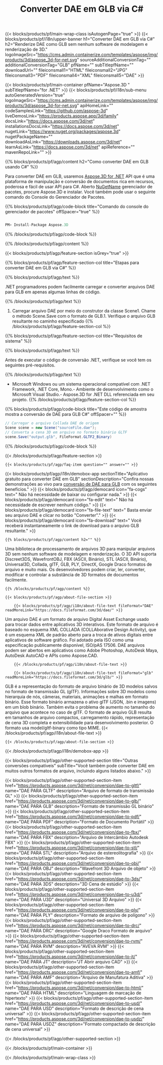 ﻿---
title: Converter DAE em GLB via C# 
weight: 530
url: /pt/net/conversion/dae-to-glb/ 
description: Código de amostra para conversão de DAE para GLB C#. Use API código de exemplo para arquivos DAE em lote para conversão GLB em VB.NET, Asp.NET ou qualquer aplicativo baseado em .NET.
---
{{< blocks/products/pf/main-wrap-class isAutogenPage="true" >}}
{{< blocks/products/pf/i18n/upper-banner h1="Converter DAE em GLB via C#" h2="Renderize DAE como GLB sem nenhum software de modelagem e renderização de 3D." logoImageSrc="https://cms.admin.containerize.com/templates/aspose/img/products/3d/aspose_3d-for-net.svg" sourceAdditionalConversionTag="" additionalConversionTag="GLB" pfName="" subTitlepfName="" downloadUrl="" fileiconsmall1="HTML" fileiconsmall2="JPG" fileiconsmall3="PDF" fileiconsmall4="XML" fileiconsmall5="DAE" >}}

{{< blocks/products/pf/main-container pfName="Aspose.3D " subTitlepfName="for .NET" >}}
{{< blocks/products/pf/i18n/sub-menu autoGeneratedVersion="true" logoImageSrc="https://cms.admin.containerize.com/templates/aspose/img/products/3d/aspose_3d-for-net.svg" apiHomeLink="" codeSamplesLink="https://github.com/aspose-3d" liveDemosLink="https://products.aspose.app/3d/family" docsLink="https://docs.aspose.com/3d/net" installationsDocsLink="https://docs.aspose.com/3d/net" nugetLink="https://www.nuget.org/packages/aspose.3d" nugetPackageName="" downloadAsLink="https://downloads.aspose.com/3d/net" learnAsLink="https://docs.aspose.com/3d/net" apiReference="" mavenRepoLink="" >}}

{{% blocks/products/pf/agp/content h2="Como converter DAE em GLB usando C#" %}}

 Para converter DAE em GLB, usaremos
 [Aspose.3D for .NET](https://products.aspose.com/3d/net) 
 API que é uma plataforma de manipulação e conversão de documentos rica em recursos, poderosa e fácil de usar API para C#. Aberto
 [NuGetName](https://www.nuget.org/packages/aspose.3d) 
 gerenciador de pacotes, procure
 Aspose.3D 
 e instalar. Você também pode usar o seguinte comando do Console do Gerenciador de Pacotes.

{{% blocks/products/pf/agp/code-block title="Comando do console do gerenciador de pacotes" offSpacer="true" %}}

```cs

PM> Install-Package Aspose.3D


```

{{% /blocks/products/pf/agp/code-block %}}

{{% /blocks/products/pf/agp/content %}}

{{< blocks/products/pf/agp/feature-section isGrey="true" >}}

{{% blocks/products/pf/agp/feature-section-col title="Etapas para converter DAE em GLB via C#" %}}

{{% blocks/products/pf/agp/text %}}

 .NET programadores podem facilmente carregar e converter arquivos DAE para GLB em apenas algumas linhas de código.

{{% /blocks/products/pf/agp/text %}}

1. Carregar arquivo DAE por meio do construtor da classe Scene1. Chame o método Scene.Save com o formato de GLB.1. Verifique o arquivo GLB resultante no caminho especificado
{{% /blocks/products/pf/agp/feature-section-col %}}

{{% blocks/products/pf/agp/feature-section-col title="Requisitos de sistema" %}}

{{% blocks/products/pf/agp/text %}}

 Antes de executar o código de conversão .NET, verifique se você tem os seguintes pré-requisitos.

{{% /blocks/products/pf/agp/text %}}

- Microsoft Windows ou um sistema operacional compatível com .NET Framework, .NET Core, Mono.- Ambiente de desenvolvimento como o Microsoft Visual Studio.- Aspose.3D for .NET DLL referenciada em seu projeto.
{{% /blocks/products/pf/agp/feature-section-col %}}

{{% blocks/products/pf/agp/code-block title="Este código de amostra mostra a conversão de DAE para GLB C#" offSpacer="" %}}

```cs
// Carregar o arquivo Collada DAE de origem
Scene scene = new Scene("sourceFile.dae");
// Converta a cena 3D em arquivo no formato binário GLTF
scene.Save("output.glb", FileFormat.GLTF2_Binary)

```

{{% /blocks/products/pf/agp/code-block %}}

{{< /blocks/products/pf/agp/feature-section >}}

    {{< blocks/products/pf/agp/faq-item question="" answer="" >}}
 

<!-- aboutfile Starts -->

{{< blocks/products/pf/agp/i18n/demobox-app sectionTitle="Aplicativo gratuito para converter DAE em GLB" sectionDescription="Confira nossas demonstrações ao vivo para [conversão de DAE para GLB](https://products.aspose.app/3d/conversion/dae-to-glb) com os seguintes benefícios." >}}
        {{< blocks/products/pf/agp/democard icon="fa-cogs" text=" Não há necessidade de baixar ou configurar nada." >}}
        {{< blocks/products/pf/agp/democard icon="fa-edit" text=" Não há necessidade de escrever nenhum código." >}}
        {{< blocks/products/pf/agp/democard icon="fa-file-text" text=" Basta enviar seu arquivo DAE e clicar no botão \"Converter\"." >}}
        {{< blocks/products/pf/agp/democard icon="fa-download" text=" Você receberá instantaneamente o link de download para o arquivo GLB resultante." >}}

    {{% blocks/products/pf/agp/content h2="" %}}

 Uma biblioteca de processamento de arquivos 3D para manipular arquivos 3D sem nenhum software de modelagem e renderização. O 3D API suporta Discreet3DS, WavefrontOBJ, FBX (ASCII, Binário), STL (ASCII, Binário), Universal3D, Collada, glTF, GLB, PLY, DirectX, Google Draco formatos de arquivo e muito mais. Os desenvolvedores podem criar, ler, converter, modificar e controlar a substância de 3D formatos de documentos facilmente.



    {{% /blocks/products/pf/agp/content %}}

    {{< blocks/products/pf/agp/about-file-section >}}

        {{< blocks/products/pf/agp/i18n/about-file-text fileFormat="DAE" readMoreLink="https://docs.fileformat.com/3d/dae/" >}}
Um arquivo DAE é um formato de arquivo Digital Asset Exchange usado para trocar dados entre aplicativos 3D interativos. Este formato de arquivo é baseado no esquema XML COLLADA (COLLAborative Design Activity), que é um esquema XML de padrão aberto para a troca de ativos digitais entre aplicativos de software gráfico. Foi adotado pela ISO como uma especificação publicamente disponível, ISO/pAS 17506. DAE arquivos podem ser abertos em aplicativos como Adobe Photoshop, AutoDesk Maya, AutoDesk AutoCAD e APIs como Aspose.CAD.

        {{< /blocks/products/pf/agp/i18n/about-file-text >}}

        {{< blocks/products/pf/agp/i18n/about-file-text fileFormat="glb" readMoreLink="https://docs.fileformat.com/3d/glb/" >}}
GLB é a representação do formato de arquivo binário de 3D modelos salvos no formato de transmissão GL (glTF). Informações sobre 3D modelos como hierarquia de nós, câmeras, materiais, animações e malhas em formato binário. Esse formato binário armazena o ativo glTF (JSON, .bin e imagens) em um blob binário. Também evita o problema de aumento no tamanho do arquivo que acontece no caso de glTF. O formato de arquivo GLB resulta em tamanhos de arquivo compactos, carregamento rápido, representação de cena 3D completa e extensibilidade para desenvolvimento posterior. O formato usa model/gltf-binary como tipo MIME.
        {{< /blocks/products/pf/agp/i18n/about-file-text >}}

    {{< /blocks/products/pf/agp/about-file-section >}}

{{< /blocks/products/pf/agp/i18n/demobox-app >}}

<!-- aboutfile Ends -->

{{< blocks/products/pf/agp/other-supported-section title="Outras conversões compatíveis" subTitle="Você também pode converter DAE em muitos outros formatos de arquivo, incluindo alguns listados abaixo." >}}

{{< blocks/products/pf/agp/other-supported-section-item href="https://products.aspose.com/3d/net/conversion/dae-to-gltf/" name="DAE PARA GLTF" description="Arquivo de formato de transmissão GL" >}}
{{< blocks/products/pf/agp/other-supported-section-item href="https://products.aspose.com/3d/net/conversion/dae-to-glb/" name="DAE PARA GLB" description="Formato de transmissão GL binário" >}}
{{< blocks/products/pf/agp/other-supported-section-item href="https://products.aspose.com/3d/net/conversion/dae-to-pdf/" name="DAE PARA PDF" description="Formato de Documento Portátil" >}}
{{< blocks/products/pf/agp/other-supported-section-item href="https://products.aspose.com/3d/net/conversion/dae-to-fbx/" name="DAE PARA FBX" description="Arquivo de Intercâmbio Autodesk FBX" >}}
{{< blocks/products/pf/agp/other-supported-section-item href="https://products.aspose.com/3d/net/conversion/dae-to-stl/" name="DAE PARA STL" description="Arquivo de estereolitografia" >}}
{{< blocks/products/pf/agp/other-supported-section-item href="https://products.aspose.com/3d/net/conversion/dae-to-obj/" name="DAE PARA OBJ" description="Wavefront 3D Arquivo de objeto" >}}
{{< blocks/products/pf/agp/other-supported-section-item href="https://products.aspose.com/3d/net/conversion/dae-to-3ds/" name="DAE PARA 3DS" description="3D Cena de estúdio" >}}
{{< blocks/products/pf/agp/other-supported-section-item href="https://products.aspose.com/3d/net/conversion/dae-to-u3d/" name="DAE PARA U3D" description="Universal 3D Arquivo" >}}
{{< blocks/products/pf/agp/other-supported-section-item href="https://products.aspose.com/3d/net/conversion/dae-to-ply/" name="DAE PARA PLY" description="Formato de arquivo de polígono" >}}
{{< blocks/products/pf/agp/other-supported-section-item href="https://products.aspose.com/3d/net/conversion/dae-to-drc/" name="DAE PARA DRC" description="Google Draco Formato de arquivo" >}}
{{< blocks/products/pf/agp/other-supported-section-item href="https://products.aspose.com/3d/net/conversion/dae-to-rvm/" name="DAE PARA RVM" description="AVEVA RVM" >}}
{{< blocks/products/pf/agp/other-supported-section-item href="https://products.aspose.com/3d/net/conversion/dae-to-jt/" name="DAE PARA JT" description="JT Abrir arquivo CAD" >}}
{{< blocks/products/pf/agp/other-supported-section-item href="https://products.aspose.com/3d/net/conversion/dae-to-amf/" name="DAE PARA AMF" description="Arquivo de Manufatura Aditiva" >}}
{{< blocks/products/pf/agp/other-supported-section-item href="https://products.aspose.com/3d/net/conversion/dae-to-html/" name="DAE PARA HTML" description="Linguagem de marcação de hipertexto" >}}
{{< blocks/products/pf/agp/other-supported-section-item href="https://products.aspose.com/3d/net/conversion/dae-to-usd/" name="DAE PARA USD" description="Formato de descrição de cena universal" >}}
{{< blocks/products/pf/agp/other-supported-section-item href="https://products.aspose.com/3d/net/conversion/dae-to-usdz/" name="DAE PARA USDZ" description="Formato compactado de descrição de cena universal" >}}

{{< /blocks/products/pf/agp/other-supported-section >}}

{{< /blocks/products/pf/main-container >}}
    
{{< /blocks/products/pf/main-wrap-class >}}
